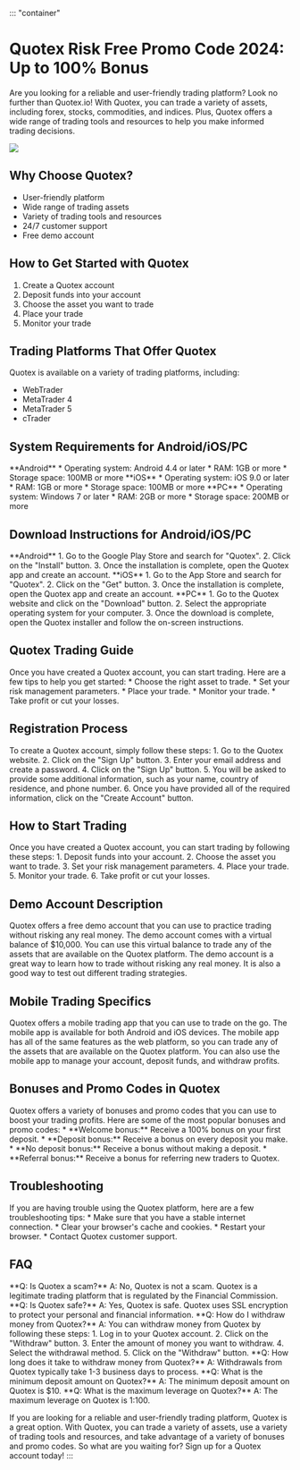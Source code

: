 ::: \"container\"
# Quotex Risk Free Promo Code 2024: Up to 100% Bonus

Are you looking for a reliable and user-friendly trading platform? Look
no further than Quotex.io! With Quotex, you can trade a variety of
assets, including forex, stocks, commodities, and indices. Plus, Quotex
offers a wide range of trading tools and resources to help you make
informed trading decisions.

[![](https://static.quotex.io/files/4_en/300_250.jpg)](https://traff.sbs/brokerqxlid)

## Why Choose Quotex?

-   User-friendly platform
-   Wide range of trading assets
-   Variety of trading tools and resources
-   24/7 customer support
-   Free demo account

## How to Get Started with Quotex

1.  Create a Quotex account
2.  Deposit funds into your account
3.  Choose the asset you want to trade
4.  Place your trade
5.  Monitor your trade

## Trading Platforms That Offer Quotex

Quotex is available on a variety of trading platforms, including:

-   WebTrader
-   MetaTrader 4
-   MetaTrader 5
-   cTrader

## System Requirements for Android/iOS/PC

\*\*Android\*\* \* Operating system: Android 4.4 or later \* RAM: 1GB or
more \* Storage space: 100MB or more \*\*iOS\*\* \* Operating system:
iOS 9.0 or later \* RAM: 1GB or more \* Storage space: 100MB or more
\*\*PC\*\* \* Operating system: Windows 7 or later \* RAM: 2GB or more
\* Storage space: 200MB or more

## Download Instructions for Android/iOS/PC

\*\*Android\*\* 1. Go to the Google Play Store and search for
"Quotex". 2. Click on the "Install" button. 3. Once the
installation is complete, open the Quotex app and create an account.
\*\*iOS\*\* 1. Go to the App Store and search for "Quotex". 2.
Click on the "Get" button. 3. Once the installation is complete,
open the Quotex app and create an account. \*\*PC\*\* 1. Go to the
Quotex website and click on the "Download" button. 2. Select the
appropriate operating system for your computer. 3. Once the download is
complete, open the Quotex installer and follow the on-screen
instructions.

## Quotex Trading Guide

Once you have created a Quotex account, you can start trading. Here are
a few tips to help you get started: \* Choose the right asset to trade.
\* Set your risk management parameters. \* Place your trade. \* Monitor
your trade. \* Take profit or cut your losses.

## Registration Process

To create a Quotex account, simply follow these steps: 1. Go to the
Quotex website. 2. Click on the "Sign Up" button. 3. Enter your
email address and create a password. 4. Click on the "Sign Up"
button. 5. You will be asked to provide some additional information,
such as your name, country of residence, and phone number. 6. Once you
have provided all of the required information, click on the "Create
Account" button.

## How to Start Trading

Once you have created a Quotex account, you can start trading by
following these steps: 1. Deposit funds into your account. 2. Choose the
asset you want to trade. 3. Set your risk management parameters. 4.
Place your trade. 5. Monitor your trade. 6. Take profit or cut your
losses.

## Demo Account Description

Quotex offers a free demo account that you can use to practice trading
without risking any real money. The demo account comes with a virtual
balance of \$10,000. You can use this virtual balance to trade any of
the assets that are available on the Quotex platform. The demo account
is a great way to learn how to trade without risking any real money. It
is also a good way to test out different trading strategies.

## Mobile Trading Specifics

Quotex offers a mobile trading app that you can use to trade on the go.
The mobile app is available for both Android and iOS devices. The mobile
app has all of the same features as the web platform, so you can trade
any of the assets that are available on the Quotex platform. You can
also use the mobile app to manage your account, deposit funds, and
withdraw profits.

## Bonuses and Promo Codes in Quotex

Quotex offers a variety of bonuses and promo codes that you can use to
boost your trading profits. Here are some of the most popular bonuses
and promo codes: \* \*\*Welcome bonus:\*\* Receive a 100% bonus on your
first deposit. \* \*\*Deposit bonus:\*\* Receive a bonus on every
deposit you make. \* \*\*No deposit bonus:\*\* Receive a bonus without
making a deposit. \* \*\*Referral bonus:\*\* Receive a bonus for
referring new traders to Quotex.

## Troubleshooting

If you are having trouble using the Quotex platform, here are a few
troubleshooting tips: \* Make sure that you have a stable internet
connection. \* Clear your browser\'s cache and cookies. \* Restart your
browser. \* Contact Quotex customer support.

## FAQ

\*\*Q: Is Quotex a scam?\*\* A: No, Quotex is not a scam. Quotex is a
legitimate trading platform that is regulated by the Financial
Commission. \*\*Q: Is Quotex safe?\*\* A: Yes, Quotex is safe. Quotex
uses SSL encryption to protect your personal and financial information.
\*\*Q: How do I withdraw money from Quotex?\*\* A: You can withdraw
money from Quotex by following these steps: 1. Log in to your Quotex
account. 2. Click on the "Withdraw" button. 3. Enter the amount of
money you want to withdraw. 4. Select the withdrawal method. 5. Click on
the "Withdraw" button. \*\*Q: How long does it take to withdraw
money from Quotex?\*\* A: Withdrawals from Quotex typically take 1-3
business days to process. \*\*Q: What is the minimum deposit amount on
Quotex?\*\* A: The minimum deposit amount on Quotex is \$10. \*\*Q: What
is the maximum leverage on Quotex?\*\* A: The maximum leverage on Quotex
is 1:100.

If you are looking for a reliable and user-friendly trading platform,
Quotex is a great option. With Quotex, you can trade a variety of
assets, use a variety of trading tools and resources, and take advantage
of a variety of bonuses and promo codes. So what are you waiting for?
Sign up for a Quotex account today!
:::

